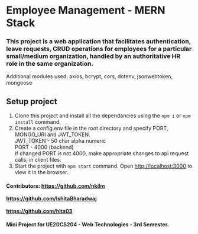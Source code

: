 # Employee Management - MERN Stack
### This project is a web application that facilitates authentication, leave requests, CRUD operations for employees for a particular small/medium organization, handled by an authoritative HR role in the same organization.

Additional modules used: axios, bcrypt, cors, dotenv, jsonwebtoken, mongoose

## Setup project
1. Clone this project and install all the dependancies using the `npm i` or `npm install` command.
2. Create a config.env file in the root directory and specify PORT, MONGO_URI and JWT_TOKEN. <br/>
      JWT_TOKEN - 50 char alpha numeric <br/>
      PORT - 4000 (backend) <br/>
      if changed PORT is not 4000, make appropriate changes to api request calls, in client files.
4. Start the project with `npm start` command. Open [http://localhost:3000](http://localhost:3000) to view it in the browser.


#### Contributors: https://github.com/nkilm <br/><br/> https://github.com/IshitaBharadwaj <br/><br/>  https://github.com/hita03            

#### Mini Project for UE20CS204 - Web Technologies - 3rd Semester.

